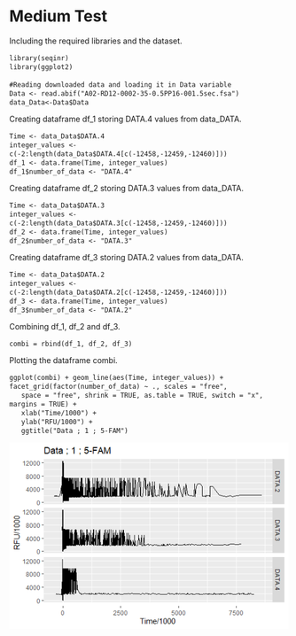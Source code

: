 # Medium Test

Including the required libraries and the dataset.
```
library(seqinr)
library(ggplot2)

#Reading downloaded data and loading it in Data variable
Data <- read.abif("A02-RD12-0002-35-0.5PP16-001.5sec.fsa")
data_Data<-Data$Data
```
Creating dataframe df_1 storing DATA.4 values from data_DATA.
```
Time <- data_Data$DATA.4
integer_values <- c(-2:length(data_Data$DATA.4[c(-12458,-12459,-12460)]))
df_1 <- data.frame(Time, integer_values)
df_1$number_of_data <- "DATA.4"
```
Creating dataframe df_2 storing DATA.3 values from data_DATA.
```
Time <- data_Data$DATA.3
integer_values <- c(-2:length(data_Data$DATA.3[c(-12458,-12459,-12460)]))
df_2 <- data.frame(Time, integer_values)
df_2$number_of_data <- "DATA.3"
```
Creating dataframe df_3 storing DATA.2 values from data_DATA.
```
Time <- data_Data$DATA.2
integer_values <- c(-2:length(data_Data$DATA.2[c(-12458,-12459,-12460)]))
df_3 <- data.frame(Time, integer_values)
df_3$number_of_data <- "DATA.2"
```
Combining df_1, df_2 and df_3.
```
combi = rbind(df_1, df_2, df_3)
```
Plotting the dataframe combi.
```
ggplot(combi) + geom_line(aes(Time, integer_values)) + facet_grid(factor(number_of_data) ~ ., scales = "free", 
   space = "free", shrink = TRUE, as.table = TRUE, switch = "x", margins = TRUE) + 
   xlab("Time/1000") + 
   ylab("RFU/1000") +
   ggtitle("Data ; 1 ; 5-FAM")
```
![plot](https://github.com/dA505819/MCMC_for_forensic_science/blob/master/images/medium_test.png)
